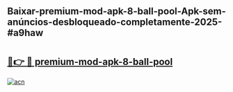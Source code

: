 ## Baixar-premium-mod-apk-8-ball-pool-Apk-sem-anúncios-desbloqueado-completamente-2025-#a9haw

# <h2><a href="https://ainizakaria.my?title=premium-mod-apk-8-ball-pool&ref=20M">🔗👉 🔴 premium-mod-apk-8-ball-pool</a></h2>

[![acn](https://github.com/user-attachments/assets/0f9c940e-d8b0-45ae-aac7-cd30a18b3e1c)](https://ainizakaria.my?title=premium-mod-apk-8-ball-pool&ref=20M)


